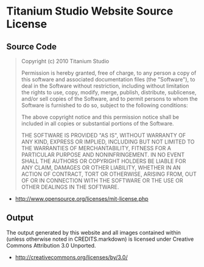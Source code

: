 Titanium Studio Website Source License
======================================

Source Code
-----------
> Copyright (c) 2010 Titanium Studio
>
> Permission is hereby granted, free of charge, to any person
> a copy of this software and associated documentation
> files (the "Software"), to deal in the Software without
> restriction, including without limitation the rights to use,
> copy, modify, merge, publish, distribute, sublicense, and/or sell
> copies of the Software, and to permit persons to whom the
> Software is furnished to do so, subject to the following
> conditions:
>
> The above copyright notice and this permission notice shall be
> included in all copies or substantial portions of the Software.
>
> THE SOFTWARE IS PROVIDED "AS IS", WITHOUT WARRANTY OF ANY KIND,
> EXPRESS OR IMPLIED, INCLUDING BUT NOT LIMITED TO THE WARRANTIES
> OF MERCHANTABILITY, FITNESS FOR A PARTICULAR PURPOSE AND
> NONINFRINGEMENT. IN NO EVENT SHALL THE AUTHORS OR COPYRIGHT
> HOLDERS BE LIABLE FOR ANY CLAIM, DAMAGES OR OTHER LIABILITY,
> WHETHER IN AN ACTION OF CONTRACT, TORT OR OTHERWISE, ARISING
> FROM, OUT OF OR IN CONNECTION WITH THE SOFTWARE OR THE USE OR
> OTHER DEALINGS IN THE SOFTWARE.

- <http://www.opensource.org/licenses/mit-license.php>

Output
------
The output generated by this website and all images contained within (unless
otherwise noted in CREDITS.markdown) is licensed under Creative Commons
Attribution 3.0 Unported.

- <http://creativecommons.org/licenses/by/3.0/>